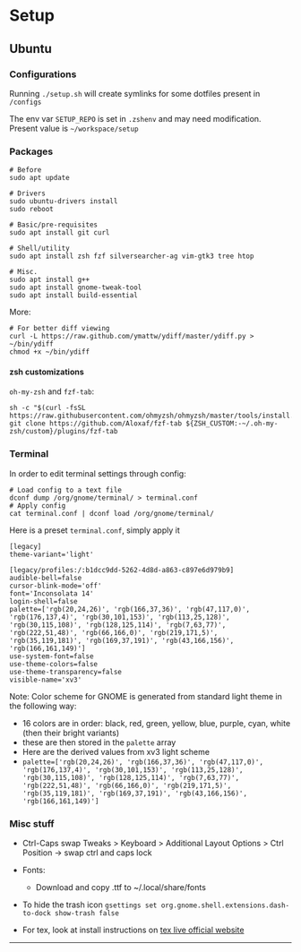 # Setup

## Ubuntu

### Configurations

Running `./setup.sh` will create symlinks for some dotfiles present in `/configs`

The env var `SETUP_REPO` is set in `.zshenv` and may need modification.
Present value is `~/workspace/setup`

### Packages

```
# Before
sudo apt update

# Drivers
sudo ubuntu-drivers install
sudo reboot

# Basic/pre-requisites
sudo apt install git curl

# Shell/utility
sudo apt install zsh fzf silversearcher-ag vim-gtk3 tree htop

# Misc.
sudo apt install g++
sudo apt install gnome-tweak-tool
sudo apt install build-essential
```

More:
```
# For better diff viewing
curl -L https://raw.github.com/ymattw/ydiff/master/ydiff.py > ~/bin/ydiff
chmod +x ~/bin/ydiff
```

#### zsh customizations

`oh-my-zsh` and `fzf-tab`:
```
sh -c "$(curl -fsSL https://raw.githubusercontent.com/ohmyzsh/ohmyzsh/master/tools/install.sh)"
git clone https://github.com/Aloxaf/fzf-tab ${ZSH_CUSTOM:-~/.oh-my-zsh/custom}/plugins/fzf-tab
```

### Terminal

In order to edit terminal settings through config:
```
# Load config to a text file
dconf dump /org/gnome/terminal/ > terminal.conf
# Apply config
cat terminal.conf | dconf load /org/gnome/terminal/
```

Here is a preset `terminal.conf`, simply apply it
```
[legacy]
theme-variant='light'

[legacy/profiles:/:b1dcc9dd-5262-4d8d-a863-c897e6d979b9]
audible-bell=false
cursor-blink-mode='off'
font='Inconsolata 14'
login-shell=false
palette=['rgb(20,24,26)', 'rgb(166,37,36)', 'rgb(47,117,0)', 'rgb(176,137,4)', 'rgb(30,101,153)', 'rgb(113,25,128)', 'rgb(30,115,108)', 'rgb(128,125,114)', 'rgb(7,63,77)', 'rgb(222,51,48)', 'rgb(66,166,0)', 'rgb(219,171,5)', 'rgb(35,119,181)', 'rgb(169,37,191)', 'rgb(43,166,156)', 'rgb(166,161,149)']
use-system-font=false
use-theme-colors=false
use-theme-transparency=false
visible-name='xv3'
```

Note: Color scheme for GNOME is generated from standard light theme in the following way:
  - 16 colors are in order: black, red, green, yellow, blue, purple, cyan, white (then their bright variants)
  - these are then stored in the `palette` array
  - Here are the derived values from xv3 light scheme
  - `palette=['rgb(20,24,26)', 'rgb(166,37,36)', 'rgb(47,117,0)', 'rgb(176,137,4)', 'rgb(30,101,153)', 'rgb(113,25,128)', 'rgb(30,115,108)', 'rgb(128,125,114)', 'rgb(7,63,77)', 'rgb(222,51,48)', 'rgb(66,166,0)', 'rgb(219,171,5)', 'rgb(35,119,181)', 'rgb(169,37,191)', 'rgb(43,166,156)', 'rgb(166,161,149)']`


### Misc stuff

- Ctrl-Caps swap
    Tweaks > Keyboard > Additional Layout Options >  Ctrl Position -> swap ctrl and caps lock

- Fonts:
    - Download and copy .ttf to ~/.local/share/fonts

- To hide the trash icon
  `gsettings set org.gnome.shell.extensions.dash-to-dock show-trash false`

- For tex, look at install instructions on [tex live official website](https://tug.org/texlive/quickinstall.html#running)

***
